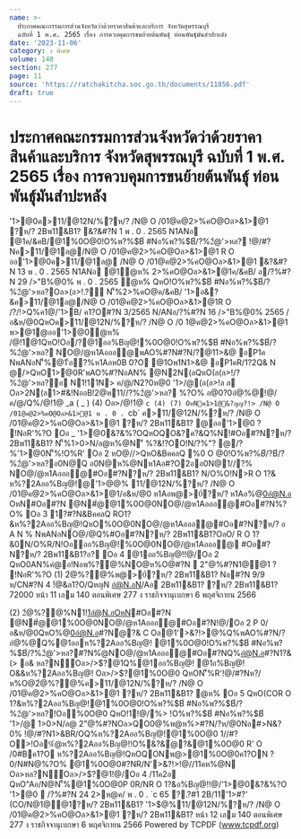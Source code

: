 ```yaml
---
name: >-
  ประกาศคณะกรรมการส่วนจังหวัดว่าด้วยราคาสินค้าและบริการ จังหวัดสุพรรณบุรี
  ฉบับที่ 1 พ.ศ. 2565 เรื่อง การควบคุมการขนย้ายต้นพันธุ์ ท่อนพันธุ์มันสำปะหลัง
date: '2023-11-06'
category: ง พิเศษ
volume: 140
section: 277
page: 11
source: 'https://ratchakitcha.soc.go.th/documents/11856.pdf'
draft: true
---
```


# ประกาศคณะกรรมการส่วนจังหวัดว่าด้วยราคาสินค้าและบริการ จังหวัดสุพรรณบุรี ฉบับที่ 1 พ.ศ. 2565 เรื่อง การควบคุมการขนย้ายต้นพันธุ์ ท่อนพันธุ์มันสำปะหลัง

'1>@0ค>11/@12N/%?ห/? /N@ O /01@ค@2>%คO@Oล>&1>@1 ?ห/? 2Bพ11&B1? &?&#?N 1 พ . 0 . 2565 N1ANอ @1ค/&คB/@1%0O@0!O%พ?%$B์ #Nอ%พ?%$B์/?%2ํ@'>หล? !@/#?Nค>11/@1ล@/N@ O /01@ค@2>%คO@Oล>&1>@1 R O ออ'1>@0ค>11/@1ล@ /N@ O /01@ค@2>%คO@Oล>&1>@1 &?&#?N 13 พ . 0 . 2565 N1ANอ @1ํ@ห% 2>%คO@Oล>&1>@1ค/&คB/ ล/?%#?N 29 />"B%@0% พ . 0 . 2565 ํ@ห% QหO!O%พ?%$B์ #Nอ%พ?%$B์/?%2ํ@'>หล?Oล>(ล>!.?์ N'็%2>%คO@ค/&คB/ '1>อ&?&ค>11/@1ล@/N@ O /01@ค@2>%คO@Oล>&1>@1R O /?/!>Q%ค1@/'1>B/ ค1?O#?N 3/2565 N/ANอ/?%#?N 16 />"B%@0% 2565 /อ&ห/@0QหOค>11/@12N/%?ห/? /N@ O /0 1@ค@2>%คO@Oล>&1>@1 พ>@1@ออ'1>@0ํ@ห% /@!1@1QหO!Oอ/?@1ออ%Bญ@!%0O@0!O%พ?%$B์ #Nอ%พ?%$B์/?%2ํ@'>หล? NO@/@ห1Aอออ@พAO%#?N#?N/?@11>&@ อP1ค NพANอN'็%@1'้อ?%ห1Aอห0B 0?O @1Oพ1N1>&@ อP1คR/1?2Q& N @/>QหO1>@0R'พAO%#?NอAN% @N2N(ลQหO(ล(ล>!/?%2ํ@'>หล?อ N1!11N> ค/@/N2?0ห@0 '1>/@(ล(ล>!ล ล Oล>2N(ล1>#&!NออB!2@ห11//?%2ํ@'>หล? %?O% อ@0?0อํ@%@!@/ค/@/Q%/@!1@ _a ( _ ) (4) Oล>/@!1@ `c (4) (7) OหNพ1>1@&?ญญ?!> /N@ O /01@ค@2>%คO@Oล>&1>@1 พ . 0 . `cb` ค>11/@12N/%?ห/? /N@ O /01@ค@2>%คO@Oล>&1>@1 ?ห/? 2Bพ11&B1? @ออ'1>@0 ? !NอR'%?O Oอ _ '1>@0&?&%?OQหOQO&?ค?&Q%N!#Oอ#?N?ห/? 2Bพ11&B1? N'็%1>0>N/ล@ห%@N'ี %?&!?OO!N/?%"? @/?%'1>@0N'็%!O%R' Oอ 2 หO@//>QหO&BคคลQ %0 O @0!O%พ?%$B์/?%2ํ@'>หล? ห1Aอ#Nอ%พ?%$B์/?%2ํ@'>หล?อ0N@Q อ0N@ห%@Nห1Aอ#?O2ออ0N@1//?% NO@/@ห1Aอออ@#Oอ#?N?ห/? 2Bพ11&B1? N/O%O!N>R O 1?& ห%?2Aออ%Bญ@!@'1>$@%11/@12N/%?ห/? /N@ O /01@ค@2>%คO@Oล>&1>@1 ห1Aอ(CO@N'1>$@% 11/@12N/%?ห/? /N@ O /01@ค@2>%คO@Oล>&1>@1/อ&ห/@0 ห1Aอพ@>0์?ห/? ห1Aอ%@0อํ@N.อ OหN#Oอ#?N @N#ํ@@1%0O@0NO@/@ห1Aอออ@#Oอ#?N%?O% Oอ 3 1?#?N&BคคลQ RO1?&ห%?2Aออ%Bญ@!QหO%0O@0NO@/@ห1Aอออ@#Oอ#?N?ห/? อ A N % NพANอNO@/@Q%#Oอ#?N?ห/? 2Bพ11&B1?OลO/ R O 1?&0N/O%R/N!Oอออ%Bญ@!%0O@0NO@/@ห1Aอออ@ #Oอ#?N?ห/? 2Bพ11&B1?อ? Oอ 4 @1ออ%Bญ@!!@/Oอ 2 QหO0AN%คํ@อ!Nอพ%?@%NO@ห%O@#?N  2"@%#?N1@@1 ? !NอR'%?O (1) 2ํ@%?@%พ@>0์?ห/? 2Bพ11&B1? Nล#?N 9/9 ห/CN#?N 4 !ํ@&ล1?O/QหญN อํ@N.อN/Aอ 2Bพ11&B1? ?ห/? 2Bพ11&B1? 72000 หน้า 11 เลม 140 ตอนพิเศษ 277 ง ราชกิจจานุเบกษา 6 พฤศจิกายน 2566

(2) 2ํ@%?@%N1!1อํ@N.อOหN#Oอ#?N @N#ํ@@1%0O@0NO@/@ห1Aอออ@#Oอ#?N!@/Oอ 2 P 0/อ&ห/@0QหO%@0อํ@N.อ#?Nํ@?& C Oล@1'>&?!>@%Q%พAO%#?N/?อํ@%@Q%@1ออห%?2Aออ%Bญ@! @1%0O@0!O%พ?%$B์ #Nอ%พ?%$B์/?%2ํ@'>หล?#?N%ํ@NO@/@ห1Aอออ@#Oอ#?NQ%อํ@N.อ#?N1?&(> อ& หล?N์Oล>/>$?@1Q%@1ออ%Bญ@! @1อ%Bญ@! O&&ห%?2Aออ%Bญ@! Oล>/>$?@1%0O@0 QหON'็%R'!@/#?Nห?/ห%O@2ํ@%?@%ค>11/@12N/%?ห/? /N@ O /01@ค@2>%คO@Oล>&1>@1 ?ห/? 2Bพ11&B1? ํ@ห% Oอ 5 QหO(COR O 1?&ห%?2Aออ%Bญ@!@1%0O@0!O%พ?%$B์ #Nอ%พ?%$B์/?%2ํ@'>หล?!Oอ%0O@0 QหO!1!@/%> !O%พ?%$B์ #Nอ%พ?%$B์ '1>/@ 1>0>N/ล@ 2"@%#?NOล>QO0@%พ@ห%>#?N/?ห/@0Nล#>N&?0% !@/#?N1>&BR/OQ%ห%?2Aออ%Bญ@!@1%0O@0 1//#?O>!Oอ%ํ@ห%?2Aออ%Bญ@!!O%&?&ํ@?&@1%0O@0 R' O /0#Bค1?O ห%?2Aออ%Bญ@!QหOQONพ@>@1%0O@0ค1?ON ? 0/N#N@%?O% @1%0O@0#?NR/N'>&?!>!@//11คห%@N Oล>หล?N์Oล>/>$?@1!@/Oอ 4 /11ค2อ QหO"Aอ/N@N'็%@1%0O@0P 0R/NR O 1?&อ%Bญ@!!@/'1>@0&?&%?O '1>@0  /?%#?N 24 2>ห@ค/ พ . 0 . `c 65 ?.?#1 2B/11'1>#?' (CO/N@1@@1?ห/? 2Bพ11&B1? '1>$@%11/@12N/%?ห/? /N@ O /01@ค@2>%คO@Oล>&1>@1 ?ห/? 2Bพ11&B1? หน้า 12 เลม 140 ตอนพิเศษ 277 ง ราชกิจจานุเบกษา 6 พฤศจิกายน 2566 Powered by TCPDF (www.tcpdf.org)
